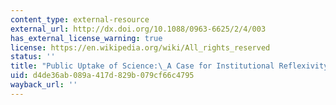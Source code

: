 ```yaml
---
content_type: external-resource
external_url: http://dx.doi.org/10.1088/0963-6625/2/4/003
has_external_license_warning: true
license: https://en.wikipedia.org/wiki/All_rights_reserved
status: ''
title: "Public Uptake of Science:\_A Case for Institutional Reflexivity"
uid: d4de36ab-089a-417d-829b-079cf66c4795
wayback_url: ''
---
```

